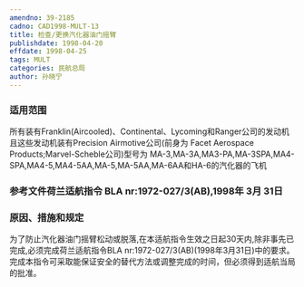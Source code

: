 ```yaml
---
amendno: 39-2185  
cadno: CAD1998-MULT-13  
title: 检查/更换汽化器油门摇臂  
publishdate: 1998-04-20  
effdate: 1998-04-25  
tags: MULT  
categories: 民航总局  
author: 孙晓宁  
---
```

  
### 适用范围  
所有装有Franklin(Aircooled)、Continental、Lycoming和Ranger公司的发动机且这些发动机装有Precision Airmotive公司(前身为 Facet Aerospace Products;Marvel-Scheble公司)型号为 MA-3,MA-3A,MA3-PA,MA-3SPA,MA4-SPA,MA4-5,MA4-5AA,MA-5,MA-5AA,MA-6AA和HA-6的汽化器的飞机  
  
<!--more-->  
### 参考文件荷兰适航指令 BLA  nr:1972-027/3(AB),1998年 3月 31日  
  
### 原因、措施和规定  
为了防止汽化器油门摇臂松动或脱落,在本适航指令生效之日起30天内,除非事先已完成,必须完成荷兰适航指令BLA nr:1972-027/3(AB)(1998年3月31日)中的要求。    
    完成本指令可采取能保证安全的替代方法或调整完成的时间，但必须得到适航当局的批准。  
      
      
  
